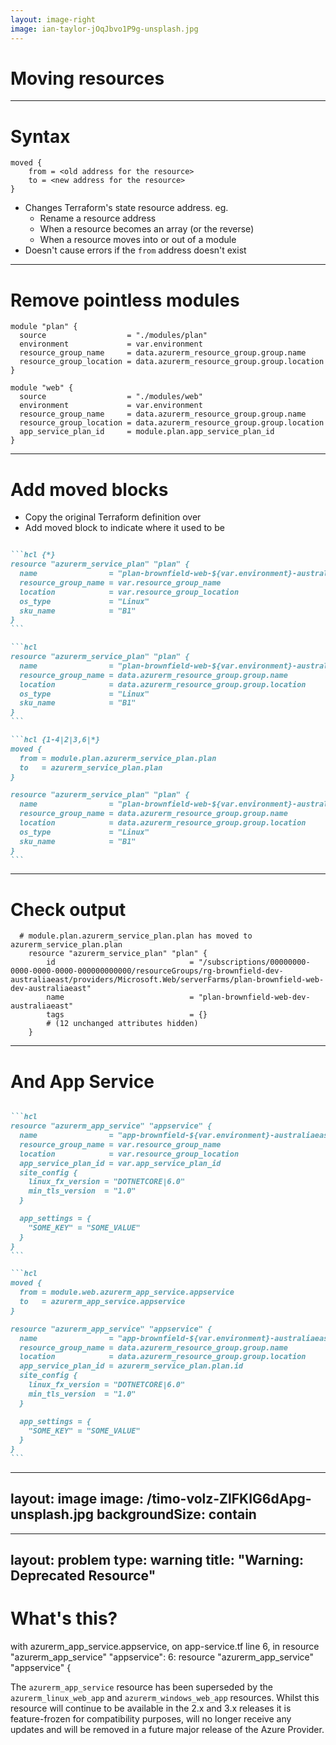 ```yaml
---
layout: image-right
image: ian-taylor-jOqJbvo1P9g-unsplash.jpg
---
```


# Moving resources

<PhotoCredit authorLink="https://unsplash.com/@carrier_lost?utm_content=creditCopyText&utm_medium=referral&utm_source=unsplash"
authorName="Ian Taylor"
unsplashLink="https://unsplash.com/photos/blue-and-red-cargo-ship-on-sea-during-daytime-jOqJbvo1P9g?utm_content=creditCopyText&utm_medium=referral&utm_source=unsplash" />

---

# Syntax

<QRCode value="https://developer.hashicorp.com/terraform/language/moved" bottomAdjust="0px" />

```hcl
moved {
    from = <old address for the resource>
    to = <new address for the resource>
}
```

* Changes Terraform's state resource address. eg.
  * Rename a resource address
  * When a resource becomes an array (or the reverse)
  * When a resource moves into or out of a module
* Doesn't cause errors if the `from` address doesn't exist

---

# Remove pointless modules

```hcl
module "plan" {
  source                  = "./modules/plan"
  environment             = var.environment
  resource_group_name     = data.azurerm_resource_group.group.name
  resource_group_location = data.azurerm_resource_group.group.location
}

module "web" {
  source                  = "./modules/web"
  environment             = var.environment
  resource_group_name     = data.azurerm_resource_group.group.name
  resource_group_location = data.azurerm_resource_group.group.location
  app_service_plan_id     = module.plan.app_service_plan_id
}
```

---

# Add moved blocks

* Copy the original Terraform definition over
* Add moved block to indicate where it used to be

````md magic-move {lines: true}

```hcl {*}
resource "azurerm_service_plan" "plan" {
  name                = "plan-brownfield-web-${var.environment}-australiaeast"
  resource_group_name = var.resource_group_name
  location            = var.resource_group_location
  os_type             = "Linux"
  sku_name            = "B1"
}
```

```hcl
resource "azurerm_service_plan" "plan" {
  name                = "plan-brownfield-web-${var.environment}-australiaeast"
  resource_group_name = data.azurerm_resource_group.group.name
  location            = data.azurerm_resource_group.group.location
  os_type             = "Linux"
  sku_name            = "B1"
}
```

```hcl {1-4|2|3,6|*}
moved {
  from = module.plan.azurerm_service_plan.plan
  to   = azurerm_service_plan.plan
}

resource "azurerm_service_plan" "plan" {
  name                = "plan-brownfield-web-${var.environment}-australiaeast"
  resource_group_name = data.azurerm_resource_group.group.name
  location            = data.azurerm_resource_group.group.location
  os_type             = "Linux"
  sku_name            = "B1"
}
```

````

---

# Check output

```text
  # module.plan.azurerm_service_plan.plan has moved to azurerm_service_plan.plan
    resource "azurerm_service_plan" "plan" {
        id                              = "/subscriptions/00000000-0000-0000-0000-000000000000/resourceGroups/rg-brownfield-dev-australiaeast/providers/Microsoft.Web/serverFarms/plan-brownfield-web-dev-australiaeast"
        name                            = "plan-brownfield-web-dev-australiaeast"
        tags                            = {}
        # (12 unchanged attributes hidden)
    }

```

---

# And App Service

````md magic-move {lines: true}

```hcl
resource "azurerm_app_service" "appservice" {
  name                = "app-brownfield-${var.environment}-australiaeast"
  resource_group_name = var.resource_group_name
  location            = var.resource_group_location
  app_service_plan_id = var.app_service_plan_id
  site_config {
    linux_fx_version = "DOTNETCORE|6.0"
    min_tls_version  = "1.0"
  }

  app_settings = {
    "SOME_KEY" = "SOME_VALUE"
  }
}
```

```hcl
moved {
  from = module.web.azurerm_app_service.appservice
  to   = azurerm_app_service.appservice
}

resource "azurerm_app_service" "appservice" {
  name                = "app-brownfield-${var.environment}-australiaeast"
  resource_group_name = data.azurerm_resource_group.group.name
  location            = data.azurerm_resource_group.group.location
  app_service_plan_id = azurerm_service_plan.plan.id
  site_config {
    linux_fx_version = "DOTNETCORE|6.0"
    min_tls_version  = "1.0"
  }

  app_settings = {
    "SOME_KEY" = "SOME_VALUE"
  }
}
```

````

---
layout: image
image: /timo-volz-ZlFKIG6dApg-unsplash.jpg
backgroundSize: contain
---

<PhotoCredit
authorLink="https://unsplash.com/@magict1911?utm_content=creditCopyText&utm_medium=referral&utm_source=unsplash"
authorName="Timo Volz"
unsplashLink="https://unsplash.com/photos/orange-cat-stretching-on-white-surface-ZlFKIG6dApg?utm_content=creditCopyText&utm_medium=referral&utm_source=unsplash" />

---
layout: problem
type: warning
title: "Warning: Deprecated Resource"
---

# What's this?

   with azurerm_app_service.appservice,
   on app-service.tf line 6, in resource "azurerm_app_service" "appservice":
    6: resource "azurerm_app_service" "appservice" {

 The `azurerm_app_service` resource has been superseded by the `azurerm_linux_web_app` and `azurerm_windows_web_app`
 resources. Whilst this resource will continue to be available in the 2.x and 3.x releases it is feature-frozen for
 compatibility purposes, will no longer receive any updates and will be removed in a future major release of the Azure
 Provider.

<!--
We'll fix this next...
-->